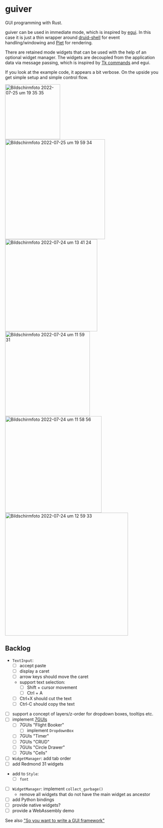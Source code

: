 # guiver

GUI programming with Rust.

guiver can be used in immediate mode, which is inspired by [egui](https://github.com/emilk/egui). In this case it is
just a thin wrapper around [druid-shell](https://github.com/linebender/druid/tree/master/druid-shell) for event
handling/windowing and [Piet](https://github.com/linebender/piet) for rendering.

There are retained mode widgets that can be used with the help of an optional widget manager.
The widgets are decoupled from the application data via message passing, which is inspired by
[Tk commands](https://en.wikipedia.org/wiki/Tk_(software)) and egui.

If you look at the example code, it appears a bit verbose.
On the upside you get simple setup and simple control flow.

<img width="179" alt="Bildschirmfoto 2022-07-25 um 19 35 35" src="https://user-images.githubusercontent.com/391975/180839538-64f2a0a7-6dd8-4e1f-bdd7-ddeac2e98ed7.png">

<img width="325" alt="Bildschirmfoto 2022-07-25 um 19 59 34" src="https://user-images.githubusercontent.com/391975/180843587-fbaa38fb-92dc-4201-98cd-db387aa122b7.png">

<img width="300" alt="Bildschirmfoto 2022-07-24 um 13 41 24" src="https://user-images.githubusercontent.com/391975/180645285-1a287970-d6f1-4b83-986f-c9188a06b9b6.png">

<img width="276" alt="Bildschirmfoto 2022-07-24 um 11 59 31" src="https://user-images.githubusercontent.com/391975/180641972-a69f2a21-681d-4bfd-b972-e26e8d1932e0.png">

<img width="314" alt="Bildschirmfoto 2022-07-24 um 11 58 56" src="https://user-images.githubusercontent.com/391975/180641976-111d6751-acc1-4910-9b01-2f421053a463.png">

<img width="400" alt="Bildschirmfoto 2022-07-24 um 12 59 33" src="https://user-images.githubusercontent.com/391975/180644027-351f4490-4038-4629-9392-2cde4fa91c9c.png">


## Backlog

* `TextInput`:
  * [ ] accept paste
  * [ ] display a caret
  * [ ] arrow keys should move the caret
  * support text selection:
    * [ ] Shift + cursor movement
    * [ ] Ctrl + A
  * [ ] Ctrl+X should cut the text
  * [ ] Ctrl-C should copy the text
* [ ] support a concept of layers/z-order for dropdown boxes, tooltips etc.
* [ ] implement [7GUIs](https://eugenkiss.github.io/7guis/tasks)
  * [ ] 7GUIs "Flight Booker"
    * [ ] implement `DropdownBox`
  * [ ] 7GUIs "Timer"
  * [ ] 7GUIs "CRUD"
  * [ ] 7GUIs "Circle Drawer"
  * [ ] 7GUIs "Cells"
* [ ] `WidgetManager`: add tab order
* [ ] add Redmond 31 widgets
* add to `Style`:
  * [ ] `font`
* [ ] `WidgetManager`: implement `collect_garbage()`
  * remove all widgets that do not have the main widget as ancestor
* [ ] add Python bindings
* [ ] provide native widgets? 
* [ ] provide a WebAssembly demo

See also ["So you want to write a GUI framework"](https://www.cmyr.net/blog/gui-framework-ingredients.html)
